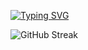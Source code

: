 <a href="https://git.io/typing-svg"><img src="https://readme-typing-svg.demolab.com?font=Fira+Code&weight=500&size=22&pause=1000&color=BD5EEB&width=435&lines=Always+learning+new+things!" alt="Typing SVG" /></a>
<div id="header">
  <img src="https://github-readme-stats.vercel.app/api/top-langs/?username=cutymurphy&layout=compact&langs_count=8&card_width=500" alt="GitHub Streak" />
</div>
